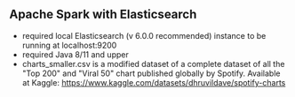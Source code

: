 ## Apache Spark with Elasticsearch
- required local Elasticsearch (v 6.0.0 recommended) instance to be running at localhost:9200
- required Java 8/11 and upper 
- charts_smaller.csv is a modified dataset of a complete dataset of all the "Top 200" and "Viral 50" chart published globally by Spotify. Available at Kaggle: https://www.kaggle.com/datasets/dhruvildave/spotify-charts
